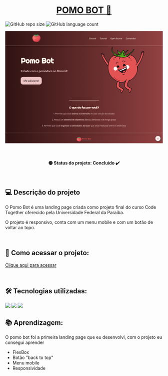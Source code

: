 <h1 align="center"><a href="#" alt="site do pomobot"> POMO BOT 🍅 </a></h1>

![GitHub repo size](https://img.shields.io/github/repo-size/anafts/PomoBot?style=for-the-badge)
![GitHub language count](https://img.shields.io/github/languages/count/anafts/PomoBot?style=for-the-badge)

![preview](./.github/preview.png)

<br><h4 align="center"> 🟢 Status do projeto:  Concluído ✔️   </h4> <br>

## 💻 Descrição do projeto 
 O Pomo Bot é uma landing page criada como projeto final do curso Code Together oferecido pela Universidade Federal da Paraíba. 
 
O projeto é responsivo, conta com um menu mobile e com um botão de voltar ao topo. 
 
 <br>

## 🚀 Como acessar o projeto:
[Clique aqui para acessar](https://anafts.github.io/PomoBot/)

<br>

## 🛠️ Tecnologias utilizadas:  

<img src="https://img.shields.io/badge/HTML5-E34F26?style=for-the-badge&logo=html5&logoColor=white">
<img src="https://img.shields.io/badge/CSS3-1572B6?style=for-the-badge&logo=css3&logoColor=white">
<img src="https://img.shields.io/badge/JavaScript-F7DF1E?style=for-the-badge&logo=javascript&logoColor=black">

<br>

## 📚 Aprendizagem:

O pomo bot foi a primeira landing page que eu desenvolvi, com o projeto eu consegui aprender
- FlexBox
- Botão "back to top"
- Menu mobile
- Responsividade






